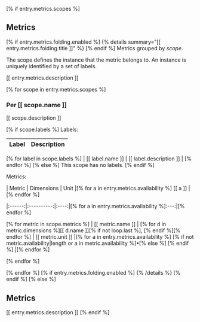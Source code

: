 [% if entry.metrics.scopes %]
## Metrics

[% if entry.metrics.folding.enabled %]
{% details summary="[[ entry.metrics.folding.title ]]" %}
[% endif %]
Metrics grouped by *scope*.

The scope defines the instance that the metric belongs to. An instance is uniquely identified by a set of labels.

[[ entry.metrics.description ]]

[% for scope in entry.metrics.scopes %]
### Per [[ scope.name ]]

[[ scope.description ]]

[% if scope.labels %]
Labels:

| Label       | Description      |
|:-----------:|:----------------:|
[% for label in scope.labels %]
| [[ label.name ]] | [[ label.description ]] |
[% endfor %]
[% else %]
This scope has no labels.
[% endif %]

Metrics:

| Metric | Dimensions | Unit |[% for a in entry.metrics.availability %] [[ a ]] |[% endfor %]

|:------:|:----------:|:----:|[% for a in entry.metrics.availability %]:---:|[% endfor %]

[% for metric in scope.metrics %]
| [[ metric.name ]] | [% for d in metric.dimensions %][[ d.name ]][% if not loop.last %], [% endif %][% endfor %] | [[ metric.unit ]] |[% for a in entry.metrics.availability %] [% if not metric.availability|length or a in metric.availability %]•[% else %] [% endif %] |[% endfor %]

[% endfor %]

[% endfor %]
[% if entry.metrics.folding.enabled %]
{% /details %}
[% endif %]
[% else %]
## Metrics

[[ entry.metrics.description ]]
[% endif %]
